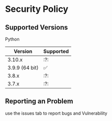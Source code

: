 # Security Policy

## Supported Versions

Python

| Version | Supported          |
| ------- | ------------------ |
| 3.10.x   | :?: |
| 3.9.9 (64 bit)   | :white_check_mark:          |
| 3.8.x   | :?: |
| 3.7.x   | :?:                |

## Reporting an Problem
use the issues tab to report bugs and Vulnerability
